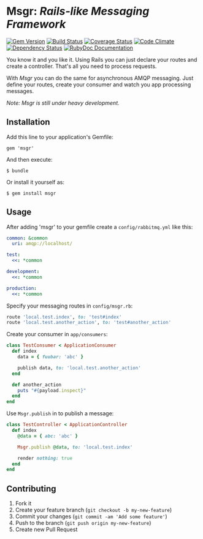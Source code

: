 # Msgr: *Rails-like Messaging Framework*

[![Gem Version](https://badge.fury.io/rb/msgr.png)](http://badge.fury.io/rb/msgr)
[![Build Status](https://travis-ci.org/jgraichen/msgr.png?branch=master)](https://travis-ci.org/jgraichen/msgr)
[![Coverage Status](https://coveralls.io/repos/jgraichen/msgr/badge.png?branch=master)](https://coveralls.io/r/jgraichen/msgr)
[![Code Climate](https://codeclimate.com/github/jgraichen/msgr.png)](https://codeclimate.com/github/jgraichen/msgr)
[![Dependency Status](https://gemnasium.com/jgraichen/msgr.png)](https://gemnasium.com/jgraichen/msgr)
[![RubyDoc Documentation](https://raw.github.com/jgraichen/shields/master/rubydoc.png)](http://rubydoc.info/github/jgraichen/msgr/master/frames)

You know it and you like it. Using Rails you can just declare your routes and
create a controller. That's all you need to process requests.

With *Msgr* you can do the same for asynchronous AMQP messaging. Just define
your routes, create your consumer and watch you app processing messages.

*Note: Msgr is still under heavy development.*

## Installation

Add this line to your application's Gemfile:

    gem 'msgr'

And then execute:

    $ bundle

Or install it yourself as:

    $ gem install msgr

## Usage

After adding 'msgr' to your gemfile create a `config/rabbitmq.yml` like this:

```yaml
common: &common
  uri: amqp://localhost/

test:
  <<: *common

development:
  <<: *common

production:
  <<: *common
```

Specify your messaging routes in `config/msgr.rb`:

```ruby
route 'local.test.index', to: 'test#index'
route 'local.test.another_action', to: 'test#another_action'
```

Create your consumer in `app/consumers`:

```ruby
class TestConsumer < ApplicationConsumer
  def index
    data = { fuubar: 'abc' }

    publish data, to: 'local.test.another_action'
  end

  def another_action
    puts "#{payload.inspect}"
  end
end
```

Use `Msgr.publish` in to publish a message:

```ruby
class TestController < ApplicationController
  def index
    @data = { abc: 'abc' }

    Msgr.publish @data, to: 'local.test.index'

    render nothing: true
  end
end
```

## Contributing

1. Fork it
2. Create your feature branch (`git checkout -b my-new-feature`)
3. Commit your changes (`git commit -am 'Add some feature'`)
4. Push to the branch (`git push origin my-new-feature`)
5. Create new Pull Request
